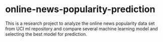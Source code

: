 # online-news-popularity-prediction
 This is a research project to analyze the online news popularity data set from UCI ml repository and compare several machine learning model and selecting the best model for prediction.
